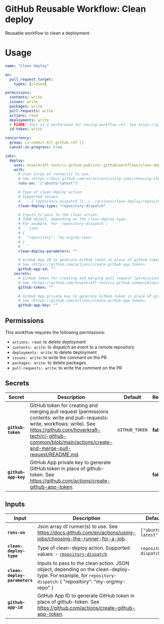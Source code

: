 <!-- start branding -->
<!-- end branding -->
<!-- start title -->

# GitHub Reusable Workflow: Clean deploy

<!-- end title -->
<!-- start badges -->
<!-- end badges -->
<!-- start description -->

Reusable workflow to clean a deployment.

<!-- end description -->
<!-- start contents -->
<!-- end contents -->

# Usage

<!-- start usage -->

````yaml
name: "Clean deploy"

on:
  pull_request_target:
    types: [closed]

permissions:
  contents: write
  issues: write
  packages: write
  pull-requests: write
  actions: read
  deployments: write
  # FIXME: This is a workaround for having workflow ref. See https://github.com/orgs/community/discussions/38659
  id-token: write

concurrency:
  group: ci-commit-${{ github.ref }}
  cancel-in-progress: true

jobs:
  deploy:
    uses: hoverkraft-tech/ci-github-publish/.github/workflows/clean-deploy.yml@0.3.2
    with:
      # Json array of runner(s) to use.
      # See <https://docs.github.com/en/actions/using-jobs/choosing-the-runner-for-a-job>.
      runs-on: '["ubuntu-latest"]'

      # Type of clean-deploy action
      # Supported values:
      #   - [`repository-dispatch`](../../actions/clean-deploy/repository-dispatch/README.md).
      clean-deploy-type: "repository-dispatch"

      # Inputs to pass to the clean action.
      # JSON object, depending on the clean-deploy-type.
      # For example, for `repository-dispatch`:
      # ```json
      # {
      #   "repository": "my-org/my-repo"
      # }
      # ```
      clean-deploy-parameters: ""

      # GitHub App ID to generate GitHub token in place of github-token.
      # See <https://github.com/actions/create-github-app-token>.
      github-app-id: ""
    secrets:
      # GitHub token for creating and merging pull request (permissions contents: write and pull-requests: write, workflows: write).
      # See <https://github.com/hoverkraft-tech/ci-github-common/blob/main/actions/create-and-merge-pull-request/README.md>.
      github-token: ""

      # GitHub App private key to generate GitHub token in place of github-token.
      # See <https://github.com/actions/create-github-app-token>.
      github-app-key: ""
````

<!-- end usage -->

## Permissions

<!-- start permissions -->

This workflow requires the following permissions:

- `actions: read`: to delete deployment
- `contents: write`: to dispatch an event to a remote repository
- `deployments: write`: to delete deployment
- `issues: write`: to write the comment on the PR
- `packages: write`: to delete packages
- `pull-requests: write`: to write the comment on the PR

<!-- end permissions -->
<!--
// jscpd:ignore-start
-->

## Secrets

<!-- start secrets -->

| **Secret**                      | **Description**                                                                                                                                                                                                                                   | **Default**               | **Required** |
| ------------------------------- | ------------------------------------------------------------------------------------------------------------------------------------------------------------------------------------------------------------------------------------------------- | ------------------------- | ------------ |
| **<code>github-token</code>**   | GitHub token for creating and merging pull request (permissions contents: write and pull-requests: write, workflows: write). See <https://github.com/hoverkraft-tech/ci-github-common/blob/main/actions/create-and-merge-pull-request/README.md>. | <code>GITHUB_TOKEN</code> | **false**    |
| **<code>github-app-key</code>** | GitHub App private key to generate GitHub token in place of github-token. See <https://github.com/actions/create-github-app-token>.                                                                                                               | <code></code>             | **false**    |

<!-- end secrets -->
<!--
// jscpd:ignore-end
-->

## Inputs

<!-- start inputs -->

| **Input**                                | **Description**                                                                                                                                                 | **Default**                      | **Type** | **Required** |
| ---------------------------------------- | --------------------------------------------------------------------------------------------------------------------------------------------------------------- | -------------------------------- | -------- | ------------ |
| **<code>runs-on</code>**                 | Json array of runner(s) to use. See <https://docs.github.com/en/actions/using-jobs/choosing-the-runner-for-a-job>.                                              | <code>["ubuntu-latest"]</code>   | `string` | **false**    |
| **<code>clean-deploy-type</code>**       | Type of clean-deploy action. Supported values: - [`repository-dispatch`](../../actions/clean-deploy/repository-dispatch/README.md).                             | <code>repository-dispatch</code> | `string` | **false**    |
| **<code>clean-deploy-parameters</code>** | Inputs to pass to the clean action. JSON object, depending on the clean-deploy-type. For example, for `repository-dispatch`: { "repository": "my-org/my-repo" } | <code></code>                    | `string` | **false**    |
| **<code>github-app-id</code>**           | GitHub App ID to generate GitHub token in place of github-token. See <https://github.com/actions/create-github-app-token>.                                      | <code></code>                    | `string` | **false**    |

<!-- end inputs -->

<!-- start outputs -->
<!-- end outputs -->
<!-- start [.github/ghadocs/examples/] -->
<!-- end [.github/ghadocs/examples/] -->

